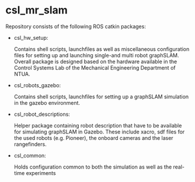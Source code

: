 # csl_mr_slam

Repository consists of the following ROS catkin packages:

- csl_hw_setup:

    Contains shell scripts, launchfiles as well as miscellaneous configuration
    files for setting up and launching single-and multi robot graphSLAM. Overall
    package is designed based on the hardware available in the Control Systems
    Lab of the Mechanical Engineering Department of NTUA.

- csl_robots_gazebo:

    Contains shell scripts, launchfiles for setting up a graphSLAM simulation in
    the gazebo environment.

- csl_robot_descriptions:

    Helper package containing robot description that have to be available for
    simulating graphSLAM in Gazebo. These include xacro, sdf files for the used
    robots (e.g. Pioneer), the onboard cameras and the laser rangefinders.

- csl_common:

    Holds configuration common to both the simulation as well as the real-time experiments

